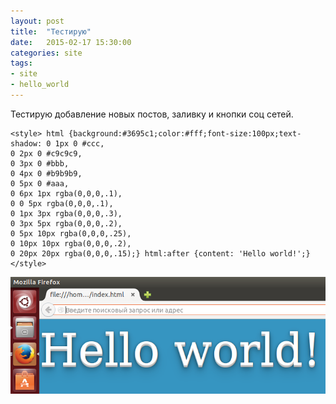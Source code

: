 ```yaml
---
layout: post
title:  "Тестирую"
date:   2015-02-17 15:30:00
categories: site
tags:
- site
- hello_world
---
```

Тестирую добавление новых постов, заливку и кнопки соц сетей.

    <style> html {background:#3695c1;color:#fff;font-size:100px;text-shadow: 0 1px 0 #ccc,
    0 2px 0 #c9c9c9,
    0 3px 0 #bbb,
    0 4px 0 #b9b9b9,
    0 5px 0 #aaa,
    0 6px 1px rgba(0,0,0,.1),
    0 0 5px rgba(0,0,0,.1),
    0 1px 3px rgba(0,0,0,.3),
    0 3px 5px rgba(0,0,0,.2),
    0 5px 10px rgba(0,0,0,.25),
    0 10px 10px rgba(0,0,0,.2),
    0 20px 20px rgba(0,0,0,.15);} html:after {content: 'Hello world!';}</style>

<img src="/image/picture/hellohtml.png" >